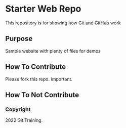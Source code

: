 # Starter Web Repo

This repository is for showing how Git and GitHub work

## Purpose

Sample website with plenty of files for demos

## How To Contribute

Please fork this repo. Important.

## How To Not Contribute

### Copyright

2022 Git.Training.